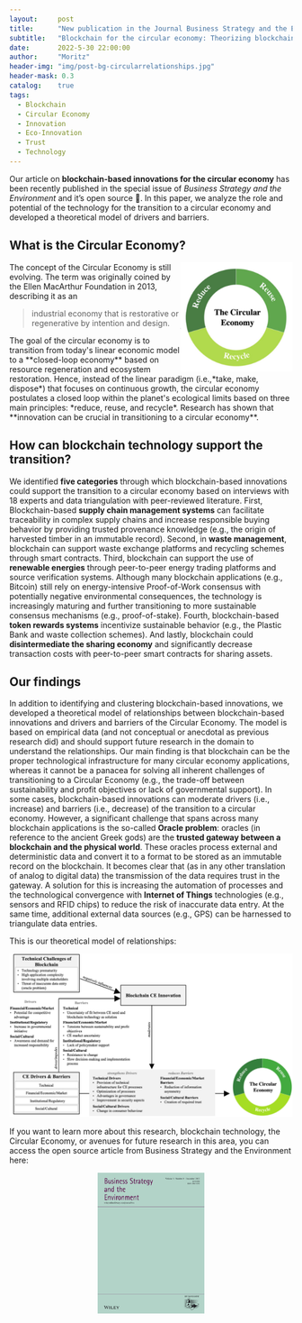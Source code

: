 ```yaml
---
layout:     post
title:      "New publication in the Journal Business Strategy and the Environment" 
subtitle:   "Blockchain for the circular economy: Theorizing blockchain's role in the transition to a circular economy through an empirical investigation"
date:       2022-5-30 22:00:00
author:     "Moritz"
header-img: "img/post-bg-circularrelationships.jpg"
header-mask: 0.3
catalog:    true
tags:
  - Blockchain
  - Circular Economy
  - Innovation
  - Eco-Innovation
  - Trust
  - Technology
---
```


Our article on **blockchain-based innovations for the circular economy** has been recently published in the special issue of *Business Strategy and the Environment* and it’s open source :tada:. 
In this paper, we analyze the role and potential of the technology for the transition to a circular economy and developed a theoretical model of drivers and barriers.

## What is the Circular Economy?
<img align="right" alt="Principles of the Circular Economy" width="200" src="/img/in-post/reduce.png">
The concept of the Circular Economy is still evolving. The term was originally coined by the Ellen MacArthur Foundation in 2013, describing it as an 


<blockquote> 
  
  <p>industrial economy that is restorative or regenerative by intention and design.
  
  </p></blockquote> 
The goal of the circular economy is to transition from today's linear economic model to a **closed-loop economy** based on resource regeneration and ecosystem restoration. Hence, instead of the linear paradigm (i.e.,*take, make, dispose*) that focuses on continuous growth, the circular economy postulates a closed loop within the planet's ecological limits based on three main principles: *reduce, reuse, and recycle*. Research has shown that **innovation can be crucial in transitioning to a circular economy**.

## How can blockchain technology support the transition?
We identified **five categories** through which blockchain-based innovations could support the transition to a circular economy based on interviews with 18 experts and data triangulation with peer-reviewed literature. First, Blockchain-based **supply chain management systems** can facilitate traceability in complex supply chains and increase responsible buying behavior by providing trusted provenance knowledge (e.g., the origin of harvested timber in an immutable record). Second, in **waste management**, blockchain can support waste exchange platforms and recycling schemes through smart contracts. Third, blockchain can support the use of **renewable energies** through peer-to-peer energy trading platforms and source verification systems. Although many blockchain applications (e.g., Bitcoin) still rely on energy-intensive Proof-of-Work consensus with potentially negative environmental consequences, the technology is increasingly maturing and further transitioning to more sustainable consensus mechanisms (e.g., proof-of-stake). Fourth, blockchain-based **token rewards systems** incentivize sustainable behavior (e.g., the Plastic Bank and waste collection schemes). And lastly, blockchain could **disintermediate the sharing economy** and significantly decrease transaction costs with peer-to-peer smart contracts for sharing assets.

## Our findings
In addition to identifying and clustering blockchain-based innovations, we developed a theoretical model of relationships between blockchain-based innovations and drivers and barriers of the Circular Economy. The model is based on empirical data (and not conceptual or anecdotal as previous research did) and should support future research in the domain to understand the relationships. Our main finding is that blockchain can be the proper technological infrastructure for many circular economy applications, whereas it cannot be a panacea for solving all inherent challenges of transitioning to a Circular Economy (e.g., the trade-off between sustainability and profit objectives or lack of governmental support). In some cases, blockchain-based innovations can moderate drivers (i.e., increase) and barriers (i.e., decrease) of the transition to a circular economy. However, a significant challenge that spans across many blockchain applications is the so-called **Oracle problem**: oracles (in reference to the ancient Greek gods) are the **trusted gateway between a blockchain and the physical world**. These oracles process external and deterministic data and convert it to a format to be stored as an immutable record on the blockchain. It becomes clear that (as in any other translation of analog to digital data) the transmission of the data requires trust in the gateway. A solution for this is increasing the automation of processes and the technological convergence with **Internet of Things** technologies (e.g., sensors and RFID chips) to reduce the risk of inaccurate data entry. At the same time, additional external data sources (e.g., GPS) can be harnessed to triangulate data entries.

This is our theoretical model of relationships:

<img src="/img/in-post/theoreticalmodel.jpg" alt="Theoretical Model" width="1000"/>


If you want to learn more about this research, blockchain technology, the Circular Economy, or avenues for future research in this area, you can access the open source article from Business Strategy and the Environment here:  

   <html>
<body>
  <div style="text-align: center;">
   <center>
      <a href="https://onlinelibrary.wiley.com/doi/full/10.1002/bse.3032"><img src="/img/in-post/bse.jpg" alt="Journal Cover" width="190"></a>
   </center>
</body>
</html>
       
